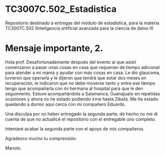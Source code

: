 # TC3007C.502_Estadistica
Repositorio destinado a entregas del módulo de estadística, para la materia TC3007C.502 (Inteligencia artificial avanzada para la ciencia de datos II)   

# Mensaje importante, 2.
Hola prof. Desafortunadamente después del evento al que asistí comenzaron a pasar unas cosas en casa que requerían de tiempo adicional para atender a mi mamá y ayudar con más cosas en casa. Le dio glaucoma, tuvieron que operarla y le dijeron que tendrá que estar dos meses en recuperación, le indicaron que no debe moverse tanto y entre ese tiempo tengo que acompañarla con mi hermana al hospital para que le den seguimiento. Estuve acompañándola a Salamanca, Guanajuato en repetidas ocasiones y ahora no he estado podiendo irme hasta Zibatá. Me he estado quedando a dormir aquí cerca con mi compañero Eduardo.   

Una disculpa por no haber entregado la segunda parte, de hecho no me di cuenta de que no actualicé el repositorio con el entregable uno completo.   

Intentaré acabar la segunda parte con el apoyo de mis compañeros.   

Agradezco mucho tu comprensión.   

Manolo.   